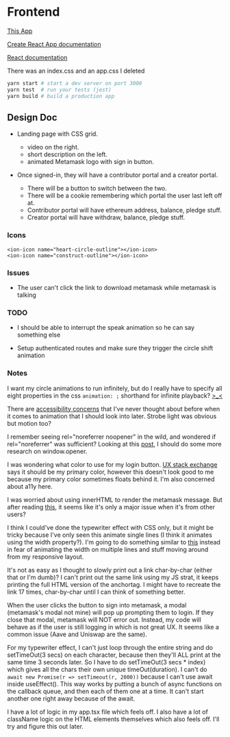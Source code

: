 # Frontend

[This App](https://github.com/Chris56974/Pethreon)

[Create React App documentation](https://facebook.github.io/create-react-app/docs/getting-started)

[React documentation](https://reactjs.org/)

There was an index.css and an app.css I deleted

```bash
yarn start # start a dev server on port 3000
yarn test  # run your tests (jest)
yarn build # build a production app
```

## Design Doc

- Landing page with CSS grid.
  - video on the right.
  - short description on the left.
  - animated Metamask logo with sign in button.

- Once signed-in, they will have a contributor portal and a creator portal.
  - There will be a button to switch between the two.
  - There will be a cookie remembering which portal the user last left off at.
  - Contributor portal will have ethereum address, balance, pledge stuff.
  - Creator portal will have withdraw, balance, pledge stuff.

### Icons

```tsx
<ion-icon name="heart-circle-outline"></ion-icon>
<ion-icon name="construct-outline"></ion-icon>
```

### Issues

- The user can't click the link to download metamask while metamask is talking

### TODO

- I should be able to interrupt the speak animation so he can say something else

- Setup authenticated routes and make sure they trigger the circle shift animation

### Notes

I want my circle animations to run infinitely, but do I really have to specify all eight properties in the css `animation: ;` shorthand for infinite playback? [>_<](https://youtu.be/AbnWq7F9o20?t=11)

There are [accessibility concerns](https://developer.mozilla.org/en-US/docs/Web/CSS/animation#accessibility_concerns) that I've never thought about before when it comes to animation that I should look into later. Strobe light was obvious but motion too?

I remember seeing rel="noreferrer noopener" in the wild, and wondered if rel="noreferrer" was sufficient? Looking at this [post](https://stackoverflow.com/questions/57628890), I should do some more research on window.opener.

I was wondering what color to use for my login button. [UX stack exchange](https://ux.stackexchange.com/questions/104224) says it should be my primary color, however this doesn't look good to me because my primary color sometimes floats behind it. I'm also concerned about a11y here.

I was worried about using innerHTML to render the metamask message. But after reading [this](https://www.reddit.com/r/learnjavascript/comments/9502x5/is_innerhtml_still_considered_bad/), it seems like it's only a major issue when it's from other users?

I think I could've done the typewriter effect with CSS only, but it might be tricky because I've only seen this animate single lines (I think it animates using the width property?). I'm going to do something similar to [this](https://www.w3schools.com/howto/howto_js_typewriter.asp) instead in fear of animating the width on multiple lines and stuff moving around from my responsive layout.

It's not as easy as I thought to slowly print out a link char-by-char (either that or I'm dumb)? I can't print out the same link using my JS strat, it keeps printing the full HTML version of the anchortag. I might have to recreate the link 17 times, char-by-char until I can think of something better.

When the user clicks the button to sign into metamask, a modal (metamask's modal not mine) will pop up prompting them to login. If they close that modal, metamask will NOT error out. Instead, my code will behave as if the user is still logging in which is not great UX. It seems like a common issue (Aave and Uniswap are the same).

For my typewriter effect, I can't just loop through the entire string and do setTimeOut(3 secs) on each character, because then they'll ALL print at the same time 3 seconds later. So I have to do setTimeOut(3 secs * index) which gives all the chars their own unique timeOut(duration). I can't do `await new Promise(r => setTimeout(r, 2000))` because I can't use await inside useEffect(). This way works by putting a bunch of async functions on the callback queue, and then each of them one at a time. It can't start another one right away because of the await.

I have a lot of logic in my app.tsx file which feels off. I also have a lot of className logic on the HTML elements themselves which also feels off. I'll try and figure this out later.
